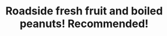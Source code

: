 ---
title: "Roadside fresh fruit and boiled peanuts! Recommended!"
url: /new-london/roadside-fresh-fruit-and-boiled-peanuts-recommended/
shop: farm
---